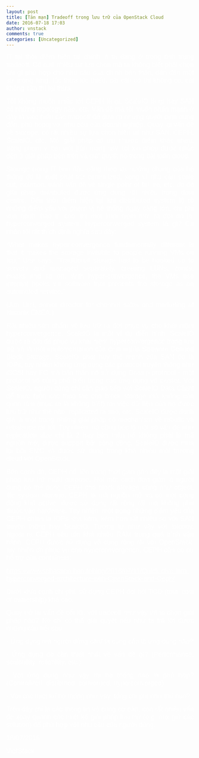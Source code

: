 ```yaml
---
layout: post
title: [Tản mạn] Tradeoff trong lưu trữ của OpenStack Cloud
date: 2016-07-18 17:03
author: vnstack
comments: true
categories: [Uncategorized]
---
```

<p style="text-align:justify;"><span style="color:#ffffff;"><span style="font-family:Arial, sans-serif;"><span style="font-size:large;">IT tại thời điểm hiên tại chính là ta đang ở trong tình trạng tradeoff. Có quá nhiều sự lựa chọn mà ta không biết phải chọn cái gì phù hợp cho nhu cầu của chính bản thân, dẫn đến một sự mông lung, lúc thừa lúc thiếu, cái cần có thì không có, cái không cần thì lại thừa.</span></span></span></p>

<p style="text-align:justify;"><span style="font-family:Arial, sans-serif;color:#ffffff;"><span style="font-size:large;">Tôi không muốn nhắc tới CEPH là gì, ScaleIO là gì hay SAN có những topology nào, etc. Vấn đề mà tôi muốn nhấn mạnh ở đây là việc hiểu các tradeoff để đưa ra những quyết định đúng đắn, phù hopej với nhu cầu của doanh nghiệp. Quay lại vấn đề về storage, có rất nhiều sự lựa chọn hiện tại như SAN, CEPH, ScaleIO, etc. Mỗi giải pháp có ưu nhược điểm khác nhau, trong phạm vi bài viết [tản mạn] này, tôi xin phép được nhắc đến 3 giải pháp bên trên và giải quyết nó trong bài toán cloud.</span></span></p>

<p style="text-align:justify;"><span style="font-family:Arial, sans-serif;color:#ffffff;"><span style="font-size:large;">Storage trong IT ban đầu cũng theo xu hướng chung của hệ thống đó là xuất phát trừ centrailzed, xong vì nhu cầu scale out, isolation, tránh vấn đề về single point of failure, etc. do đó giải pháp distributed được ứng dụng rất nhiều trong data centre. Đến thời điểm hiện tại khi distributed system lộ rõ những điểm yếu với phạm vị hệ thống ngày càng lớn, chi phí vận hành, bảo trì cao, thì một khái niệm mới ra đời đó là: hyperconverged system. Hyperconverged system là gì? Cá nhân tôi rất thích định nghĩa sau đây:</span></span></p>

<p style="text-align:justify;"><span style="color:#ffffff;">“<span style="font-family:Arial, sans-serif;"><span style="font-size:large;">What makes hyper-convergence fundamentally different is that it makes the storage invisible to people running VMs on top,” Ursi says. “Traditional storage had to be hooked up to servers and managed separately, creating LUNs, zones, masks and so on. With hyper-convergence, the VMs use internal hooks via software that presents the storage as an automated service.”</span></span></span></p>

<p style="text-align:justify;"><span style="color:#ffffff;"><span style="font-family:Arial, sans-serif;"><span style="font-size:large;">(Jan Ursi, senior director for channel sales and marketing at Nutanix EMEA.)</span></span></span></p>

<p style="text-align:justify;"><span style="color:#ffffff;"><span style="font-family:Arial, sans-serif;"><span style="font-size:large;">Rất nhiều sản phẩm về lưu trữ ra đời phục vụ cho khái niệm hyperconvergence. ScaleIO là một ví dụ điển hình. ScaleIO được ra đời để phục vụ khái niệm hyperconvergence trong lưu trữ và là một implementation của định nghĩa Software Defined Block Storage. ScaleIO phát huy thế mạnh của SAN đó là IOPs, tuy nhiên không ứng dụng các protocol truyền thống như iSCSI hay FC mà bản thân nó sử dụng Gossip protocol - một protocol vô cùng phổ biến trong các ứng dụng về cluster. Với ScaleIO, người dùng chỉ cần giao tiếp với ScaleIO Data Client để thực hiện các thao tác cho block storage mà không cần quan tâm (thực ra là không biết) tới việc dữ liệu của họ được lưu trữ như thế nào, replicated ra sao, etc. ScaleIO được đánh giá là một trong những giải pháp có mechanism về rebuild và rebalance rất tốt. Tuy nhiên, nó cũng bộc lộ một số vấn đề như replication size chỉ là 2 hay bản thân nó không phải là mã nguồn mở, được support bởi cộng đồng. ScaleIO được mua lại bởi EMC và được sử dụng trong khá nhiều môi trường cloud với OpenStack. </span></span></span></p>

<p style="text-align:justify;"><span style="color:#ffffff;"><span style="font-family:Arial, sans-serif;"><span style="font-size:large;">Bên cạnh đó, CEPH nổi lên trong thời gian gần đây là một giải pháp lưu trữ multi purpose. Nói một cách đơn giản là người dùng có thể dùng CEPH cho block storage cũng như object, file system storage. CEPH là mã nguồn mở và có một cộng đồng khá active, được sử dụng rất rộng rãi mà không phụ thuộc vào hardware. Tuy nhiên, một trong những điểm yếu của CEPH chính là IOPs khá kém, kém hơn rất nhiều so với SAN truyền thống hay ScaleIO. Tương tự như vậy với latency. Ngoài ra CEPH tiêu tốn khá nhiều RAM trong quá trình vận hành. CEPH được sử dụng vô cùng rộng rãi với OpenStack, tuy nhiên để phục vụ cho hyperconvergence, CEPH cần có sự hỗ trợ của containers:</span></span></span></p>

<p style="text-align:justify;"><span style="color:#ffffff;"><span style="font-family:Arial, FreeSans, Helvetica, sans-serif;"><span style="font-size:small;"><a style="color:#ffffff;" href="https://www.sebastien-han.fr/blog/2016/07/11/Quick-dive-into-hyperconverged-architecture-with-OpenStack-and-Ceph/"><span style="font-family:Arial, sans-serif;"><span style="font-size:large;">https://www.sebastien-han.fr/blog/2016/07/11/Quick-dive-into-hyperconverged-architecture-with-OpenStack-and-Ceph/</span></span></a></span></span></span></p>

<p style="text-align:justify;"><span style="color:#ffffff;"><span style="font-family:Arial, sans-serif;"><span style="font-size:large;">Dưới khía cạnh chi phí, sử dụng CEPH đòi hỏi TCO (total cost of ownership) khá cao. </span></span></span></p>

<p style="text-align:justify;"><span style="color:#ffffff;"><span style="font-family:Arial, sans-serif;"><span style="font-size:large;">Quay trở lại vấn đề cốt lõi, với tradeoff như vậy thì ta chọn giải pháp nào? Nó chỉ có thể giải quyết nếu như ta trả lời được những câu hỏi sau:</span></span></span></p>

<p style="text-align:justify;"><span style="color:#ffffff;"><span style="font-family:Arial, sans-serif;"><span style="font-size:large;">- Ứng dụng mà người dùng cần/ ta cung cấp là ứng dụng nào?</span></span></span></p>

<p style="text-align:justify;"><span style="color:#ffffff;"><span style="font-family:Arial, sans-serif;"><span style="font-size:large;">- Ứng dụng đó cần thiết nhất về vấn đề gì? (Performance, scalability, reliability, etc.)</span></span></span></p>

<p style="text-align:justify;"><span style="color:#ffffff;"><span style="font-family:Arial, sans-serif;"><span style="font-size:large;">- Với ứng dụng như vậy thì hệ thống nào là phù hợp? (Centralized, distibuted, converged, hyperconverged)</span></span></span></p>

<p style="text-align:justify;"><span style="color:#ffffff;"><span style="font-family:Arial, sans-serif;"><span style="font-size:large;">- Với các thiết kế hệ thống như vậy, tổng chi phí như thế nào?</span></span></span></p>

<p style="text-align:justify;"><span style="color:#ffffff;"><span style="font-family:Arial, sans-serif;"><span style="font-size:large;">Trên đây chỉ là các thông tin vô cùng cơ bản, còn rất nhiều vấn đề xoay quanh các thiết kế giải pháp lưu trữ (e.g. mix giữ các solution) để phù hợp với nhu cầu của người dùng.</span></span></span></p>

<p style="text-align:justify;"><span style="color:#ffffff;"><span style="font-family:Arial, sans-serif;"><span style="font-size:large;">18/07/2016</span></span></span></p>

<p style="text-align:justify;"><span style="color:#ffffff;"><span style="font-family:Arial, sans-serif;"><span style="font-size:large;">VietStack</span></span></span></p>
